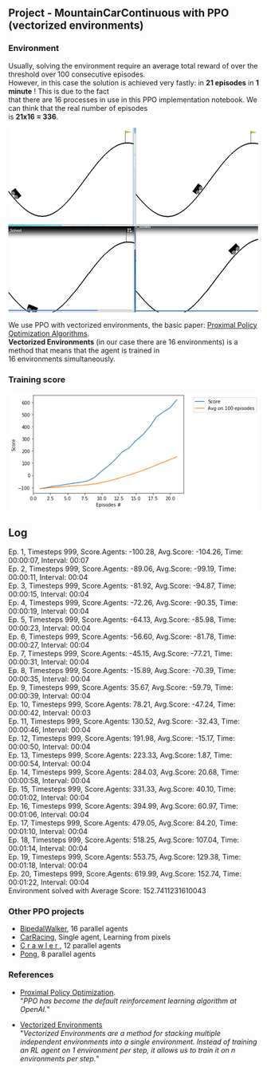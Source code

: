 ## Project - MountainCarContinuous with PPO (vectorized environments)

###  Environment   
Usually, solving the environment require an average total reward of over the threshold over 100 consecutive episodes.      
However, in this case the solution is achieved very fastly: in __21 episodes__ in __1 minute__ !  This is due to the fact    
that there are 16 processes in use in this PPO implementation notebook. We can think that the real number of episodes    
is __21x16 = 336__.   

![](images/4_diagrams_0.7.png)

We use PPO with vectorized environments, the basic paper: [Proximal Policy Optimization Algorithms](https://arxiv.org/abs/1707.06347).    
**Vectorized Environments** (in our case there are  16 environments) is a method that means that the agent is trained in  
16 environments simultaneously.

### Training score

![](images/plot_MountainCarCont_16proc_21epis_score152.png)

## Log

Ep. 1, Timesteps 999, Score.Agents: -100.28, Avg.Score: -104.26, Time: 00:00:07, Interval: 00:07   
Ep. 2, Timesteps 999, Score.Agents: -89.06, Avg.Score: -99.19, Time: 00:00:11, Interval: 00:04   
Ep. 3, Timesteps 999, Score.Agents: -81.92, Avg.Score: -94.87, Time: 00:00:15, Interval: 00:04   
Ep. 4, Timesteps 999, Score.Agents: -72.26, Avg.Score: -90.35, Time: 00:00:19, Interval: 00:04   
Ep. 5, Timesteps 999, Score.Agents: -64.13, Avg.Score: -85.98, Time: 00:00:23, Interval: 00:04    
Ep. 6, Timesteps 999, Score.Agents: -56.60, Avg.Score: -81.78, Time: 00:00:27, Interval: 00:04    
Ep. 7, Timesteps 999, Score.Agents: -45.15, Avg.Score: -77.21, Time: 00:00:31, Interval: 00:04   
Ep. 8, Timesteps 999, Score.Agents: -15.89, Avg.Score: -70.39, Time: 00:00:35, Interval: 00:04    
Ep. 9, Timesteps 999, Score.Agents: 35.67, Avg.Score: -59.79, Time: 00:00:39, Interval: 00:04    
Ep. 10, Timesteps 999, Score.Agents: 78.21, Avg.Score: -47.24, Time: 00:00:42, Interval: 00:03   
Ep. 11, Timesteps 999, Score.Agents: 130.52, Avg.Score: -32.43, Time: 00:00:46, Interval: 00:04   
Ep. 12, Timesteps 999, Score.Agents: 191.98, Avg.Score: -15.17, Time: 00:00:50, Interval: 00:04   
Ep. 13, Timesteps 999, Score.Agents: 223.33, Avg.Score: 1.87, Time: 00:00:54, Interval: 00:04    
Ep. 14, Timesteps 999, Score.Agents: 284.03, Avg.Score: 20.68, Time: 00:00:58, Interval: 00:04   
Ep. 15, Timesteps 999, Score.Agents: 331.33, Avg.Score: 40.10, Time: 00:01:02, Interval: 00:04   
Ep. 16, Timesteps 999, Score.Agents: 394.99, Avg.Score: 60.97, Time: 00:01:06, Interval: 00:04   
Ep. 17, Timesteps 999, Score.Agents: 479.05, Avg.Score: 84.20, Time: 00:01:10, Interval: 00:04   
Ep. 18, Timesteps 999, Score.Agents: 518.25, Avg.Score: 107.04, Time: 00:01:14, Interval: 00:04   
Ep. 19, Timesteps 999, Score.Agents: 553.75, Avg.Score: 129.38, Time: 00:01:18, Interval: 00:04   
Ep. 20, Timesteps 999, Score.Agents: 619.99, Avg.Score: 152.74, Time: 00:01:22, Interval: 00:04  
Environment solved with Average Score:  152.7411231610043    

### Other PPO projects

  * [BipedalWalker](https://github.com/Rafael1s/Deep-Reinforcement-Learning-Algorithms/tree/master//BipedalWalker-PPO-VectorizedEnv),   16 parallel agents 
  * [CarRacing](https://github.com/Rafael1s/Deep-Reinforcement-Learning-Algorithms/tree/master/CarRacing-From-Pixels-PPO),  Single agent, Learning from pixels   
  * [C r a w l e r  ](https://github.com/Rafael1s/Deep-Reinforcement-Learning-Algorithms/tree/master/Project-2_Continuous-Control-Crawler-PPO), 12 parallel agents   
  * [Pong](https://github.com/Rafael1s/Deep-Reinforcement-Learning-Algorithms/tree/master/Pong-Policy-Gradient-PPO), 8 parallel agents

### References
* [Proximal Policy Optimization](https://openai.com/blog/openai-baselines-ppo/).   
"_PPO has become the default reinforcement learning algorithm at OpenAI._"   

* [Vectorized Environments](https://stable-baselines.readthedocs.io/en/master/guide/vec_envs.html)  
"_Vectorized Environments are a method for stacking multiple independent environments into a single environment. 
Instead of training an RL agent on 1 environment per step, it allows us to train it on n environments per step._"

